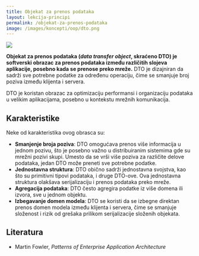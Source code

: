 ```yaml
---
title: Objekat za prenos podataka
layout: lekcija-principi
permalink: /objekat-za-prenos-podataka
image: /images/koncepti/oop/dto.png
---
```


![]({{page.image}})

**Objekat za prenos podataka (*data transfer object*, skraćeno DTO) je softverski obrazac za prenos podataka između različitih slojeva aplikacije, posebno kada se prenose preko mreže.** DTO je dizajniran da sadrži sve potrebne podatke za određenu operaciju, čime se smanjuje broj poziva između klijenta i servera.

DTO je koristan obrazac za optimizaciju performansi i organizaciju podataka u velikim aplikacijama, posebno u kontekstu mrežnih komunikacija.

## Karakteristike

Neke od karakteristika ovog obrasca su:

- **Smanjenje broja poziva**: DTO omogućava prenos više informacija u jednom pozivu, što je posebno važno u distribuiranim sistemima gde su mrežni pozivi skupi. Umesto da se vrši više poziva za različite delove podataka, jedan DTO može preneti sve potrebne podatke.
- **Jednostavna struktura**: DTO obično sadrži jednostavna svojstva, kao što su primitivni tipovi podataka, i druge DTO-ove. Ova jednostavna struktura olakšava serijalizaciju i prenos podataka preko mreže.
- **Agregacija podataka**: DTO često agregira podatke iz više domena ili izvora, sve u jednom objektu.
- **Izbegavanje domen modela**: DTO se koristi da se izbegne direktan prenos domen modela između klijenta i servera, čime se smanjuje složenost i rizik od grešaka prilikom serijalizacije složenih objekata.

## Literatura

- Martin Fowler, *Patterns of Enterprise Application Architecture*